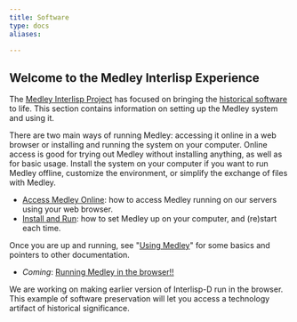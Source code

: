 ```yaml
---
title: Software
type: docs
aliases:

---
```

## Welcome to the Medley Interlisp Experience

The [Medley Interlisp Project](/project) has focused on bringing the [historical software](/history) to life. This section contains information on setting up the Medley system and using it.

There are two main ways of running Medley: accessing it online in a web browser or installing and running the system on your computer. Online access is good for trying out Medley without installing anything, as well as for basic usage. Install the system on your computer if you want to run Medley offline, customize the environment, or simplify the exchange of files with Medley.

* [Access Medley Online](access-online): how to access Medley running on our servers using your web browser. 
* [Install and Run](install-and-run): how to set Medley up on your computer, and (re)start each time.

Once you are up and running, see "[Using Medley](using-medley)" for some basics and pointers to other documentation.

* *Coming*: [Running Medley in the browser!!](https://groups.google.com/g/lispcore/c/tiD2PUzBLCo/m/HuqWV63_AQAJ)

We are working on making earlier version of Interlisp-D run in the browser. This example of software preservation will let you access a technology artifact of historical significance.
